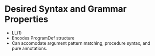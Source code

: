 # Desired Syntax and Grammar Properties
+ LL(1)
+ Encodes ProgramDef structure
+ Can accomodate argument pattern matching, procedure syntax, and pure annotations.
